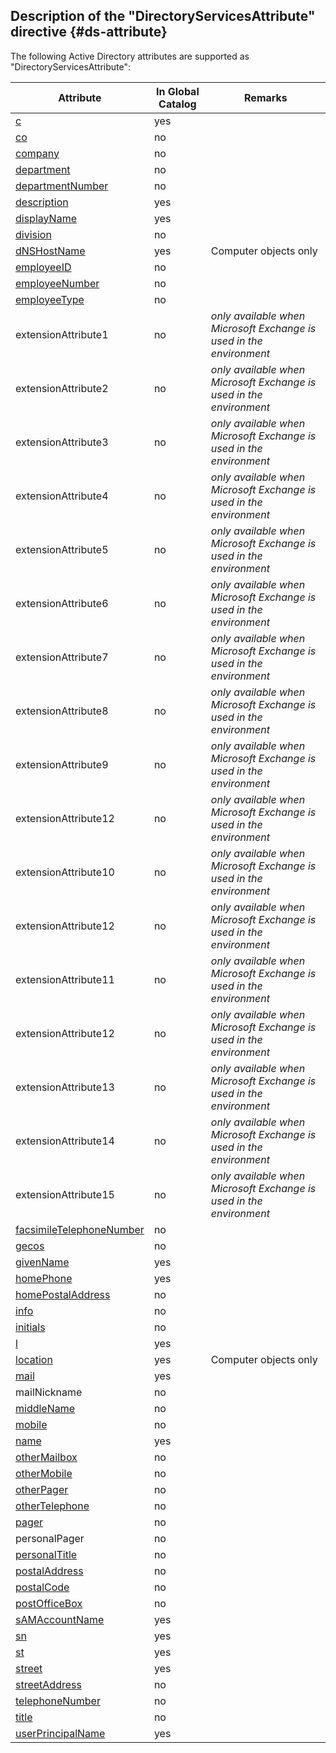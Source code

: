 ## Description of the "DirectoryServicesAttribute" directive {#ds-attribute}

The following Active Directory attributes are supported as "DirectoryServicesAttribute":

|Attribute|In Global Catalog|Remarks|
|---|---|---|
|[c](https://learn.microsoft.com/en-us/windows/win32/adschema/a-c)|yes||
|[co](https://learn.microsoft.com/en-us/windows/win32/adschema/a-co)|no||
|[company](https://learn.microsoft.com/en-us/windows/win32/adschema/a-company)|no||
|[department](https://learn.microsoft.com/en-us/windows/win32/adschema/a-department)|no||
|[departmentNumber](https://learn.microsoft.com/en-us/windows/win32/adschema/-departmentNumber)|no||
|[description](https://learn.microsoft.com/en-us/windows/win32/adschema/a-description)|yes||
|[displayName](https://learn.microsoft.com/en-us/windows/win32/adschema/a-displayName)|yes||
|[division](https://learn.microsoft.com/en-us/windows/win32/adschema/a-division)|no||
|[dNSHostName](https://learn.microsoft.com/en-us/windows/win32/adschema/a-dNSHostName)|yes|Computer objects only|
|[employeeID](https://learn.microsoft.com/en-us/windows/win32/adschema/a-employeeID)|no||
|[employeeNumber](https://learn.microsoft.com/en-us/windows/win32/adschema/a-employeeNumber)|no||
|[employeeType](https://learn.microsoft.com/en-us/windows/win32/adschema/a-employeeType)|no||
|extensionAttribute1|no|_only available when Microsoft Exchange is used in the environment_|
|extensionAttribute2|no|_only available when Microsoft Exchange is used in the environment_|
|extensionAttribute3|no|_only available when Microsoft Exchange is used in the environment_|
|extensionAttribute4|no|_only available when Microsoft Exchange is used in the environment_|
|extensionAttribute5|no|_only available when Microsoft Exchange is used in the environment_|
|extensionAttribute6|no|_only available when Microsoft Exchange is used in the environment_|
|extensionAttribute7|no|_only available when Microsoft Exchange is used in the environment_|
|extensionAttribute8|no|_only available when Microsoft Exchange is used in the environment_|
|extensionAttribute9|no|_only available when Microsoft Exchange is used in the environment_|
|extensionAttribute12|no|_only available when Microsoft Exchange is used in the environment_|
|extensionAttribute10|no|_only available when Microsoft Exchange is used in the environment_|
|extensionAttribute12|no|_only available when Microsoft Exchange is used in the environment_|
|extensionAttribute11|no|_only available when Microsoft Exchange is used in the environment_|
|extensionAttribute12|no|_only available when Microsoft Exchange is used in the environment_|
|extensionAttribute13|no|_only available when Microsoft Exchange is used in the environment_|
|extensionAttribute14|no|_only available when Microsoft Exchange is used in the environment_|
|extensionAttribute15|no|_only available when Microsoft Exchange is used in the environment_|
|[facsimileTelephoneNumber](https://learn.microsoft.com/en-us/windows/win32/adschema/a-facsimileTelephoneNumber)|no||
|[gecos](https://learn.microsoft.com/en-us/windows/win32/adschema/a-gecos)|no||
|[givenName](https://learn.microsoft.com/en-us/windows/win32/adschema/a-givenName)|yes||
|[homePhone](https://learn.microsoft.com/en-us/windows/win32/adschema/a-homePhone)|yes||
|[homePostalAddress](https://learn.microsoft.com/en-us/windows/win32/adschema/a-homePostalAddress)|no||
|[info](https://learn.microsoft.com/en-us/windows/win32/adschema/a-info)|no||
|[initials](https://learn.microsoft.com/en-us/windows/win32/adschema/a-initials)|no||
|[l](https://learn.microsoft.com/en-us/windows/win32/adschema/a-l)|yes||
|[location](https://learn.microsoft.com/en-us/windows/win32/adschema/a-location)|yes|Computer objects only|
|[mail](https://learn.microsoft.com/en-us/windows/win32/adschema/a-mail)|yes||
|mailNickname|no||
|[middleName](https://learn.microsoft.com/en-us/windows/win32/adschema/a-middleName)|no||
|[mobile](https://learn.microsoft.com/en-us/windows/win32/adschema/a-mobile)|no||
|[name](https://learn.microsoft.com/en-us/windows/win32/adschema/a-name)|yes||
|[otherMailbox](https://learn.microsoft.com/en-us/windows/win32/adschema/a-otherMailbox)|no||
|[otherMobile](https://learn.microsoft.com/en-us/windows/win32/adschema/a-otherMobile)|no||
|[otherPager](https://learn.microsoft.com/en-us/windows/win32/adschema/a-otherPager)|no||
|[otherTelephone](https://learn.microsoft.com/en-us/windows/win32/adschema/a-otherTelephone)|no||
|[pager](https://learn.microsoft.com/en-us/windows/win32/adschema/a-pager)|no||
|personalPager|no||
|[personalTitle](https://learn.microsoft.com/en-us/windows/win32/adschema/a-personalTitle)|no||
|[postalAddress](https://learn.microsoft.com/en-us/windows/win32/adschema/a-postalAddress)|no||
|[postalCode](https://learn.microsoft.com/en-us/windows/win32/adschema/a-postalCode)|no||
|[postOfficeBox](https://learn.microsoft.com/en-us/windows/win32/adschema/a-postOfficeBox)|no||
|[sAMAccountName](https://learn.microsoft.com/en-us/windows/win32/adschema/a-sAMAccountName)|yes||
|[sn](https://learn.microsoft.com/en-us/windows/win32/adschema/a-sn)|yes||
|[st](https://learn.microsoft.com/en-us/windows/win32/adschema/a-st)|yes||
|[street](https://learn.microsoft.com/en-us/windows/win32/adschema/a-street)|yes||
|[streetAddress](https://learn.microsoft.com/en-us/windows/win32/adschema/a-streetAddress)|no||
|[telephoneNumber](https://learn.microsoft.com/en-us/windows/win32/adschema/a-telephoneNumber)|no||
|[title](https://learn.microsoft.com/en-us/windows/win32/adschema/a-title)|no||
|[userPrincipalName](https://learn.microsoft.com/en-us/windows/win32/adschema/a-userPrincipalName)|yes||
